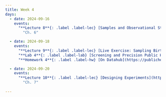 ```yaml
---
title: Week 4
days:
  - date: 2024-09-16
    events:
      "**Lecture 8**{: .label .label-lec} [Samples and Observational Studies](https://ph142-ucb.github.io/fa24/src/lec/Lec-8-_ObservationalStudies.html) [(Fa21 Recording pt.1)](https://www.youtube.com/watch?v=3Olm5zGNI68) [(Fa21 Recording pt.2)](https://www.youtube.com/watch?v=8Js9rdq6dQs)":
        "Ch. 6"

  - date: 2024-09-18
    events:
      "**Lecture 9**{: .label .label-lec} [Live Exercise: Sampling Births from US Territories](https://ph142-ucb.github.io/fa24/src/lec/Lec_9_Sampling-exercise.html) [(Recording)](https://berkeley.zoom.us/rec/share/HGrdQX4-PwcGmYFjJZLJtpp3iIWT7Obrv8eT72xtZDhrHaEK8KpSGrS4uL1kOkXJ.IvPFW_7bGP6vL5Fi)":
      "**Lab 4**{: .label .label-lab} [Screening and Precision Public Health](https://publichealth.datahub.berkeley.edu/hub/user-redirect/git-pull?repo=https%3A%2F%2Fgithub.com%2Fph142-ucb%2Fph142-fa24&urlpath=rstudio%2F&branch=main) (Due Sept 20th)":
      "**Homework 4**{: .label .label-hw} [On Datahub](https://publichealth.datahub.berkeley.edu/hub/user-redirect/git-pull?repo=https%3A%2F%2Fgithub.com%2Fph142-ucb%2Fph142-fa24&urlpath=rstudio%2F&branch=main)": 

  - date: 2024-09-20
    events:
      "**Lecture 10**{: .label .label-lec} [Designing Experiments](https://ph142-ucb.github.io/fa24/src/lec/Lec10_Designing-experiments_slides.pdf) [(Annotation)](https://ph142-ucb.github.io/fa24/src/lec/Lec10_Designing-experiments_handout.pdf)":
        "Ch. 7"
      
---
```

